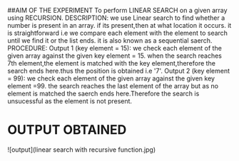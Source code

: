##AIM OF THE EXPERIMENT
To perform LINEAR SEARCH on a given array using RECURSION.
DESCRIPTION:
we use Linear search to find whether a number is present in an array.
if its present,then at what location it occurs.
it is straightforward i.e we compare each element with the element to search until we find it or the list ends.
it is also known as a sequential saerch.
PROCEDURE:
Output 1 (key element = 15):
we check each element of the given array against the given key element = 15.
when the search reaches 7th element,the element is matched with the key element,therefore the search ends here.thus the position is obtained i.e '7'.
Output 2 (key element = 99):
we check each element of the given array against the given key element =99.
the search reaches the last element of the array but as no element is matched the saerch ends here.Therefore the search is unsucessful as the element is not present.
# OUTPUT OBTAINED
![output](linear search with recursive function.jpg)
